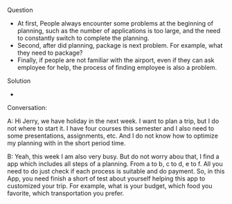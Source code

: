 Question

- At first, People always encounter some problems at the beginning of planning, such as the number of applications is too large, and the need to constantly switch to complete the planning. 
- Second, after did planning, package is next problem. For example, what they need to package?
-  Finally, if people are not familiar with the airport, even if they can ask employee for help, the process of finding employee is also a problem.

Solution

- 

Conversation:

A: Hi Jerry, we have holiday in the next week. I want to plan a trip, but I do not where to start it. I have four courses this semester and I also need to some presentations, assignments, etc. And I do not know how to optimize my planning with in the short period time. 

B: Yeah, this week I am also very busy. But do not worry abou that, I find a app which includes all steps of a planning. From a to b, c to d, e to f. All you need to do just check if each process is suitable and do payment. So, in this App, you need finish a short of test about yourself helping this app to customized your trip. For example, what is your budget, which food you favorite, which transportation you prefer. 